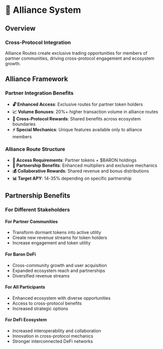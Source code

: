 # 🤝 Alliance System

## Overview

### Cross-Protocol Integration
Alliance Routes create exclusive trading opportunities for members of partner communities, driving cross-protocol engagement and ecosystem growth.

## Alliance Framework

### Partner Integration Benefits
- **🔓 Enhanced Access**: Exclusive routes for partner token holders
- **📈 Volume Bonuses**: 20%+ higher transaction volume in alliance routes
- **🔗 Cross-Protocol Rewards**: Shared benefits across ecosystem boundaries
- **⚡ Special Mechanics**: Unique features available only to alliance members

### Alliance Route Structure
- **🎯 Access Requirements**: Partner tokens + $BARON holdings
- **🤝 Partnership Benefits**: Enhanced multipliers and exclusive mechanics
- **💰 Collaborative Rewards**: Shared revenue and bonus distributions
- **📊 Target APY**: 14-35% depending on specific partnership

## Partnership Benefits

### For Different Stakeholders

#### For Partner Communities
- Transform dormant tokens into active utility
- Create new revenue streams for token holders
- Increase engagement and token utility

#### For Baron DeFi  
- Cross-community growth and user acquisition
- Expanded ecosystem reach and partnerships
- Diversified revenue streams

#### For All Participants
- Enhanced ecosystem with diverse opportunities
- Access to cross-protocol benefits
- Increased strategic options

#### For DeFi Ecosystem
- Increased interoperability and collaboration
- Innovation in cross-protocol mechanics
- Stronger interconnected DeFi networks